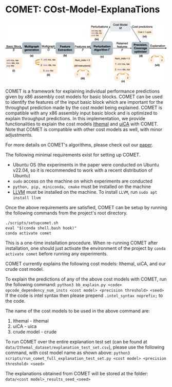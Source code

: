 # COMET: COst-Model-ExplanaTions

![Overview of COMET's workflow](data/overview.png)


COMET is a framework for explaining individual performance predictions given by x86 assembly cost models for basic blocks. COMET can be used to identify the features of the input basic block which are important for the throughput prediction made by the cost model being explained. COMET is compatible with any x86 assembly input basic block and is optimized to explain throughput predictions. In this implementation, we provide functionalities to explain the cost models [Ithemal](https://github.com/ithemal/Ithemal) and [uiCA](https://github.com/andreas-abel/uiCA) with COMET. Note that COMET is compatible with other cost models as well, with minor adjustments.  

For more details on COMET's algorithms, please check out our [paper](https://arxiv.org/abs/2302.06836).

The following minimal requirements exist for setting up COMET. 
- Ubuntu OS (the experiments in the paper were conducted on Ubuntu v22.04, so it is recommended to work with a recent distribution of Ubuntu)
- `sudo` access on the machine on which experiments are conducted
- `python, pip, miniconda, cmake` must be installed on the machine
- [LLVM](https://llvm.org/) must be installed on the machine. To install `LLVM`, run `sudo apt install llvm`

Once the above requirements are satisfied, COMET can be setup by running the following commands from the project's root directory. 

```
./scripts/setupcomet.sh
eval "$(conda shell.bash hook)"
conda activate comet
```

This is a one-time installation procedure. When re-running COMET after installation, one should just activate the environment of the project by `conda activate comet` before running any experiments. 

COMET currently explains the following cost models: Ithemal, uiCA, and our crude cost model.

To explain the predictions of any of the above cost models with COMET, run the following command:
`python3 bb_explain.py <code> opcode_dependency_num_insts <cost model> <precision threshold> <seed>`
If the code is intel syntax then please prepend `.intel_syntax noprefix;` to the code. 

The name of the cost models to be used in the above command are:
1. Ithemal - ithemal
2. uiCA - uica
3. crude model - crude

To run COMET over the entire explanation test set (can be found at `data/Ithemal_dataset/explanation_test_set.csv`), please use the following command, with cost model name as shown above:
`python3 scripts/run_comet_full_explanation_test_set.py <cost model> <precision threshold> <seed>`

The explanations obtained from COMET will be stored at the folder: `data/<cost model>_results_seed_<seed>`
